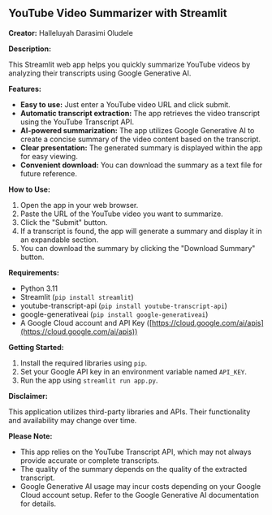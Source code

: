 ## YouTube Video Summarizer with Streamlit

**Creator:** Halleluyah Darasimi Oludele

**Description:**

This Streamlit web app helps you quickly summarize YouTube videos by analyzing their transcripts using Google Generative AI. 

**Features:**

- **Easy to use:** Just enter a YouTube video URL and click submit.
- **Automatic transcript extraction:** The app retrieves the video transcript using the YouTube Transcript API.
- **AI-powered summarization:** The app utilizes Google Generative AI to create a concise summary of the video content based on the transcript.
- **Clear presentation:** The generated summary is displayed within the app for easy viewing.
- **Convenient download:** You can download the summary as a text file for future reference.

**How to Use:**

1. Open the app in your web browser.
2. Paste the URL of the YouTube video you want to summarize.
3. Click the "Submit" button.
4. If a transcript is found, the app will generate a summary and display it in an expandable section.
5. You can download the summary by clicking the "Download Summary" button.

**Requirements:**

- Python 3.11
- Streamlit (`pip install streamlit`)
- youtube-transcript-api (`pip install youtube-transcript-api`)
- google-generativeai (`pip install google-generativeai`)
- A Google Cloud account and API Key ([https://cloud.google.com/ai/apis](https://cloud.google.com/ai/apis))

**Getting Started:**

1. Install the required libraries using `pip`.
2. Set your Google API key in an environment variable named `API_KEY`.
3. Run the app using `streamlit run app.py`.

**Disclaimer:**

This application utilizes third-party libraries and APIs. Their functionality and availability may change over time.

**Please Note:**

- This app relies on the YouTube Transcript API, which may not always provide accurate or complete transcripts. 
- The quality of the summary depends on the quality of the extracted transcript.
- Google Generative AI usage may incur costs depending on your Google Cloud account setup. Refer to the Google Generative AI documentation for details.
